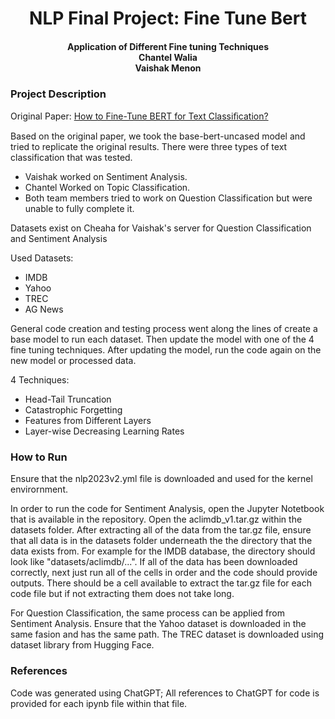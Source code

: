 <h1 style="text-align: center;">NLP Final Project: Fine Tune Bert</h1>
<h4 style="text-align: center;">Application of Different Fine tuning Techniques<br>Chantel Walia<br>Vaishak Menon</h4>
<h4 style="text-align: center;"></h4>

### Project Description

Original Paper: <a href="https://arxiv.org/abs/1905.05583">How to Fine-Tune BERT for Text Classiﬁcation?</a>

Based on the original paper, we took the base-bert-uncased model and tried to replicate the original results. There were three types of text classification that was tested. 

- Vaishak worked on Sentiment Analysis. 
- Chantel Worked on Topic Classification.
- Both team members tried to work on Question Classification but were unable to fully complete it.

Datasets exist on Cheaha for Vaishak's server for Question Classification and Sentiment Analysis

Used Datasets:

- IMDB
- Yahoo
- TREC
- AG News

General code creation and testing process went along the lines of create a base model to run each dataset. Then update the model with one of the 4 fine tuning techniques. After updating the model, run the code again on the new model or processed data.

4 Techniques:
- Head-Tail Truncation
- Catastrophic Forgetting
- Features from Different Layers
- Layer-wise Decreasing Learning Rates

### How to Run

Ensure that the nlp2023v2.yml file is downloaded and used for the kernel envirornment.

In order to run the code for Sentiment Analysis, open the Jupyter Notetbook that is available in the repository. Open the aclimdb_v1.tar.gz within the datasets folder. After extracting all of the data from the tar.gz file, ensure that all data is in the datasets folder underneath the the directory that the data exists from. For example for the IMDB database, the directory should look like "datasets/aclimdb/...". If all of the data has been downloaded correctly, next just run all of the cells in order and the code should provide outputs. There should be a cell available to extract the tar.gz file for each code file but if not extracting them does not take long.

For Question Classification, the same process can be applied from Sentiment Analysis. Ensure that the Yahoo dataset is downloaded in the same fasion and has the same path. The TREC dataset is downloaded using dataset library from Hugging Face.

### References

Code was generated using ChatGPT; All references to ChatGPT for code is provided for each ipynb file within that file.
